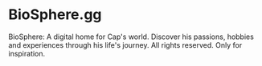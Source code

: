 # BioSphere.gg
BioSphere: A digital home for Cap's world. Discover his passions, hobbies and experiences through his life's journey. All rights reserved. Only for inspiration.
